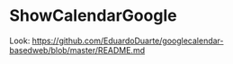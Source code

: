 # ShowCalendarGoogle
Look: https://github.com/EduardoDuarte/googlecalendar-basedweb/blob/master/README.md
